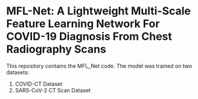 # MFL-Net: A Lightweight Multi-Scale Feature Learning Network For COVID-19 Diagnosis From Chest Radiography Scans
This repository contains the MFL_Net code. The model was trained on two datasets:<br/>
1) COVID-CT Dataset<br/>
2) SARS-CoV-2 CT Scan Dataset<br/>
